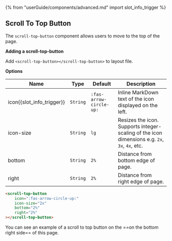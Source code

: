 {% from "userGuide/components/advanced.md" import slot_info_trigger %}

## Scroll To Top Button

<div id="content">

The ```scroll-top-button``` component allows users to move to the top of the page.

****Adding a scroll-top-button****

Add ```<scroll-top-button></scroll-top-button>``` to layout file.

****Options****

| Name                      | Type     | Default                 | Description                                                                                   |
|---------------------------|----------|-------------------------|-----------------------------------------------------------------------------------------------|
| icon{{slot_info_trigger}} | `String` | `:fas-arrow-circle-up:` | Inline MarkDown text of the icon displayed on the left.                                       |
| icon-size                 | `String` | `lg`                    | Resizes the icon. Supports integer-scaling of the icon dimensions e.g. `2x`, `3x`, `4x`, etc. |
| bottom                    | `String` | `2%`                    | Distance from bottom edge of page.                                                            |
| right                     | `String` | `2%`                    | Distance from right edge of page.                                                             |

</div>

<div id="short">

```html
<scroll-top-button
    icon=":fas-arrow-circle-up:"
    icon-size="2x"
    bottom="2%"
    right="2%"
></scroll-top-button>
```
</div>

<div id="examples" class="d-none">

You can see an example of a scroll to top button on the ==on the bottom right side== of this page.
</div>
